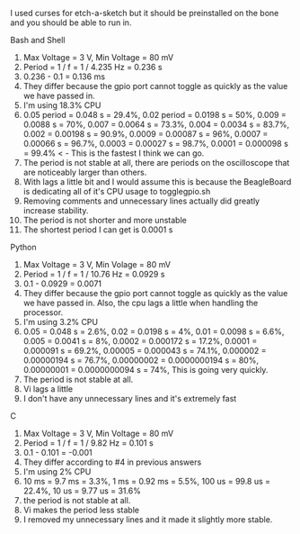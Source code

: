 I used curses for etch-a-sketch but it should be preinstalled on the bone and you should be able to run in.

Bash and Shell
1) Max Voltage = 3 V, Min Voltage = 80 mV
2) Period = 1 / f = 1 / 4.235 Hz = 0.236 s
3) 0.236 - 0.1 = 0.136 ms
4) They differ because the gpio port cannot toggle as quickly as the value we have passed in.
5) I'm using 18.3% CPU
6) 0.05 period = 0.048 s = 29.4%, 0.02 period = 0.0198 s = 50%, 0.009 = 0.0088 s = 70%, 0.007 = 0.0064 s = 73.3%, 0.004 = 0.0034 s = 83.7%, 0.002 = 0.00198 s = 90.9%, 0.0009 = 0.00087 s = 96%, 0.0007 = 0.00066 s = 96.7%, 0.0003 = 0.00027 s = 98.7%, 0.0001 = 0.000098 s = 99.4% < - This is the fastest I think we can go.
7) The period is not stable at all, there are periods on the oscilloscope that are noticeably larger than others.
8) With lags a little bit and I would assume this is because the BeagleBoard is dedicating all of it's CPU usage to togglegpio.sh
9) Removing comments and unnecessary lines actually did greatly increase stability.
10) The period is not shorter and more unstable
11) The shortest period I can get is 0.0001 s

Python
1) Max Voltage = 3 V, Min Volage = 80 mV
2) Period = 1 / f = 1 / 10.76 Hz = 0.0929 s
3) 0.1 - 0.0929 = 0.0071
4) They differ because the gpio port cannot toggle as quickly as the value we have passed in. Also, the cpu lags a little when handling the processor.
5) I'm using 3.2% CPU
6) 0.05 = 0.048 s = 2.6%, 0.02 = 0.0198 s = 4%, 0.01 = 0.0098 s = 6.6%, 0.005 = 0.0041 s = 8%, 0.0002 = 0.000172 s = 17.2%, 0.0001 = 0.000091 s = 69.2%, 0.00005 = 0.000043 s = 74.1%, 0.000002 = 0.00000194 s = 76.7%, 0.00000002 = 0.0000000194 s = 80%, 0.00000001 = 0.0000000094 s = 74%, This is going very quickly.
7) The period is not stable at all.
8) Vi lags a little
9) I don't have any unnecessary lines and it's extremely fast

C
1) Max Voltage = 3 V, Min Voltage = 80 mV
2) Period =  1 / f = 1 / 9.82 Hz = 0.101 s
3) 0.1 - 0.101 = -0.001
4) They differ according to #4 in previous answers
5) I'm using 2% CPU
6) 10 ms = 9.7 ms = 3.3%, 1 ms = 0.92 ms = 5.5%, 100 us = 99.8 us = 22.4%, 10 us = 9.77 us = 31.6%
7) the period is not stable at all.
8) Vi makes the period less stable
9) I removed my unnecessary lines and it made it slightly more stable.
